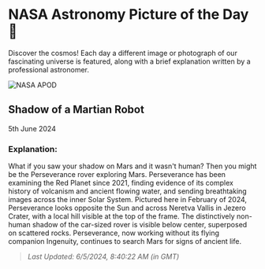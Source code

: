 
  # NASA Astronomy Picture of the Day 🌌

  Discover the cosmos! Each day a different image or photograph of our fascinating universe is featured, along with a brief explanation written by a professional astronomer.

![NASA APOD](https://apod.nasa.gov/apod/image/2406/NeretvaVallis_PerseveranceNevT_4000.jpg)

## Shadow of a Martian Robot

5th June 2024

### Explanation: 

What if you saw your shadow on Mars and it wasn't human?  Then you might be the Perseverance rover exploring Mars.  Perseverance has been examining the Red Planet since 2021, finding evidence of its complex history of volcanism and ancient flowing water, and sending breathtaking images across the inner Solar System.  Pictured here in February of 2024, Perseverance looks opposite the Sun and across Neretva Vallis in Jezero Crater, with a local hill visible at the top of the frame.  The distinctively non-human shadow of the car-sized rover is visible below center, superposed on scattered rocks.  Perseverance, now working without its flying companion Ingenuity, continues to search Mars for signs of ancient life.

> _Last Updated: 6/5/2024, 8:40:22 AM (in GMT)_
